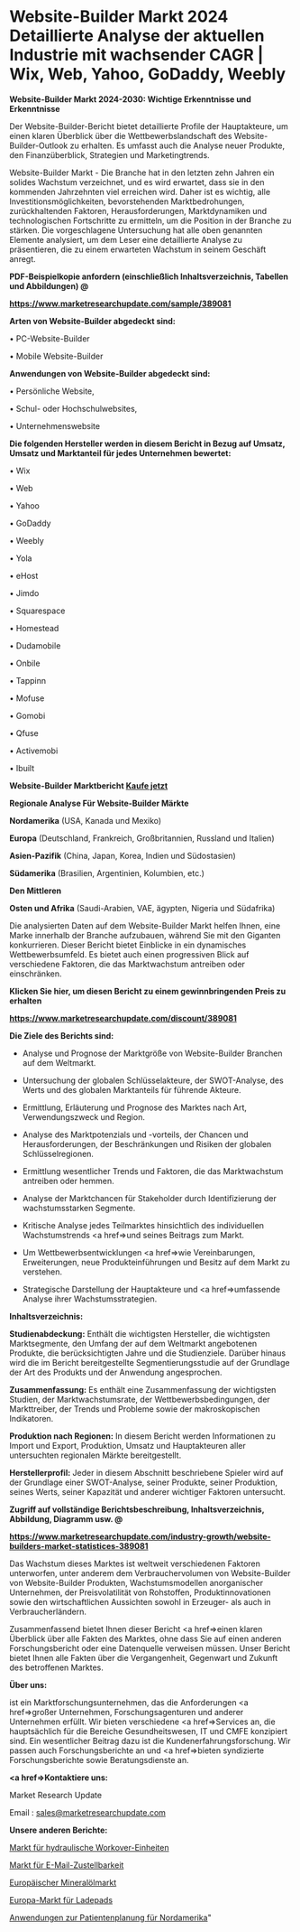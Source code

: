 # Website-Builder Markt 2024 Detaillierte Analyse der aktuellen Industrie mit wachsender CAGR | Wix, Web, Yahoo, GoDaddy, Weebly

<strong>Website-Builder Markt 2024-2030: Wichtige Erkenntnisse und Erkenntnisse</strong>

Der Website-Builder-Bericht bietet detaillierte Profile der Hauptakteure, um einen klaren Überblick über die Wettbewerbslandschaft des Website-Builder-Outlook zu erhalten. Es umfasst auch die Analyse neuer Produkte, den Finanzüberblick, Strategien und Marketingtrends.

Website-Builder Markt - Die Branche hat in den letzten zehn Jahren ein solides Wachstum verzeichnet, und es wird erwartet, dass sie in den kommenden Jahrzehnten viel erreichen wird. Daher ist es wichtig, alle Investitionsmöglichkeiten, bevorstehenden Marktbedrohungen, zurückhaltenden Faktoren, Herausforderungen, Marktdynamiken und technologischen Fortschritte zu ermitteln, um die Position in der Branche zu stärken. Die vorgeschlagene Untersuchung hat alle oben genannten Elemente analysiert, um dem Leser eine detaillierte Analyse zu präsentieren, die zu einem erwarteten Wachstum in seinem Geschäft anregt.



<strong><b>PDF-Beispielkopie anfordern (einschließlich Inhaltsverzeichnis, Tabellen und Abbildungen) @ </b></strong>

<strong><a href=https://www.marketresearchupdate.com/sample/389081>

<strong>https://www.marketresearchupdate.com/sample/389081</u></a></strong></strong>



<strong>Arten von Website-Builder abgedeckt sind:</strong>

• PC-Website-Builder

• Mobile Website-Builder



<strong>Anwendungen von Website-Builder abgedeckt sind:</strong>

• Persönliche Website,

• Schul- oder Hochschulwebsites,

• Unternehmenswebsite



<strong>Die folgenden Hersteller werden in diesem Bericht in Bezug auf Umsatz, Umsatz und Marktanteil für jedes Unternehmen bewertet:</strong>

• Wix

• Web

• Yahoo

• GoDaddy

• Weebly

• Yola

• eHost

• Jimdo

• Squarespace

• Homestead

• Dudamobile

• Onbile

• Tappinn

• Mofuse

• Gomobi

• Qfuse

• Activemobi

• Ibuilt



<strong>Website-Builder Marktbericht <a href=https://www.marketresearchupdate.com/buynow/389081>Kaufe jetzt</a></strong>



<strong>Regionale Analyse Für Website-Builder Märkte</strong>



<strong>Nordamerika</strong> (USA, Kanada und Mexiko)



<strong>Europa</strong> (Deutschland, Frankreich, Großbritannien, Russland und Italien)



<strong>Asien-Pazifik</strong> (China, Japan, Korea, Indien und Südostasien)



<strong>Südamerika</strong> (Brasilien, Argentinien, Kolumbien, etc.)



<strong>Den Mittleren</strong> 

<strong>Osten und Afrika</strong> (Saudi-Arabien, VAE, ägypten, Nigeria und Südafrika)

Die analysierten Daten auf dem Website-Builder Markt helfen Ihnen, eine Marke innerhalb der Branche aufzubauen, während Sie mit den Giganten konkurrieren. Dieser Bericht bietet Einblicke in ein dynamisches Wettbewerbsumfeld. Es bietet auch einen progressiven Blick auf verschiedene Faktoren, die das Marktwachstum antreiben oder einschränken.



<strong>Klicken Sie hier, um diesen Bericht zu einem gewinnbringenden Preis zu erhalten
</strong>

<strong><a href=https://www.marketresearchupdate.com/discount/389081>https://www.marketresearchupdate.com/discount/389081</b></u></strong></a>



<strong>Die Ziele des Berichts sind:</strong>

- Analyse und Prognose der Marktgröße von Website-Builder Branchen auf dem Weltmarkt.

- Untersuchung der globalen Schlüsselakteure, der SWOT-Analyse, des Werts und des globalen Marktanteils für führende Akteure.

- Ermittlung, Erläuterung und Prognose des Marktes nach Art, Verwendungszweck und Region.

- Analyse des Marktpotenzials und -vorteils, der Chancen und Herausforderungen, der Beschränkungen und Risiken der globalen Schlüsselregionen.

- Ermittlung wesentlicher Trends und Faktoren, die das Marktwachstum antreiben oder hemmen.

- Analyse der Marktchancen für Stakeholder durch Identifizierung der wachstumsstarken Segmente.

- Kritische Analyse jedes Teilmarktes hinsichtlich des individuellen Wachstumstrends <a href=>und</a> seines Beitrags zum Markt.

- Um Wettbewerbsentwicklungen <a href=>wie</a> Vereinbarungen, Erweiterungen, neue Produkteinführungen und Besitz auf dem Markt zu verstehen.

- Strategische Darstellung der Hauptakteure und <a href=>umfas</a>sende Analyse ihrer Wachstumsstrategien.



<strong>Inhaltsverzeichnis:</strong>



<strong>Studienabdeckung:</strong> Enthält die wichtigsten Hersteller, die wichtigsten Marktsegmente, den Umfang der auf dem Weltmarkt angebotenen Produkte, die berücksichtigten Jahre und die Studienziele. Darüber hinaus wird die im Bericht bereitgestellte Segmentierungsstudie auf der Grundlage der Art des Produkts und der Anwendung angesprochen.



<strong>Zusammenfassung:</strong> Es enthält eine Zusammenfassung der wichtigsten Studien, der Marktwachstumsrate, der Wettbewerbsbedingungen, der Markttreiber, der Trends und Probleme sowie der makroskopischen Indikatoren.



<strong>Produktion nach Regionen:</strong> In diesem Bericht werden Informationen zu Import und Export, Produktion, Umsatz und Hauptakteuren aller untersuchten regionalen Märkte bereitgestellt.



<strong>Herstellerprofil:</strong> Jeder in diesem Abschnitt beschriebene Spieler wird auf der Grundlage einer SWOT-Analyse, seiner Produkte, seiner Produktion, seines Werts, seiner Kapazität und anderer wichtiger Faktoren untersucht.



<strong><b>Zugriff auf vollständige Berichtsbeschreibung, Inhaltsverzeichnis, Abbildung, Diagramm usw. @ </b></strong>

<strong><a href=https://www.marketresearchupdate.com/industry-growth/website-builders-market-statistices-389081>https://www.marketresearchupdate.com/industry-growth/website-builders-market-statistices-389081</a></strong>

Das Wachstum dieses Marktes ist weltweit verschiedenen Faktoren unterworfen, unter anderem dem Verbrauchervolumen von Website-Builder von Website-Builder Produkten, Wachstumsmodellen anorganischer Unternehmen, der Preisvolatilität von Rohstoffen, Produktinnovationen sowie den wirtschaftlichen Aussichten sowohl in Erzeuger- als auch in Verbraucherländern.

Zusammenfassend bietet Ihnen dieser Bericht <a href=>einen</a> klaren Überblick über alle Fakten des Marktes, ohne dass Sie auf einen anderen Forschungsbericht oder eine Datenquelle verweisen müssen. Unser Bericht bietet Ihnen alle Fakten über die Vergangenheit, Gegenwart und Zukunft des betroffenen Marktes.



<strong>Über uns:</strong>

 ist ein Marktforschungsunternehmen, das die Anforderungen <a href=>großer</a> Unternehmen, Forschungsagenturen und anderer Unternehmen erfüllt. Wir bieten verschiedene <a href=>Services</a> an, die hauptsächlich für die Bereiche Gesundheitswesen, IT und CMFE konzipiert sind. Ein wesentlicher Beitrag dazu ist die Kundenerfahrungsforschung. Wir passen auch Forschungsberichte an und <a href=>bieten</a> syndizierte Forschungsberichte sowie Beratungsdienste an.



<strong><a href=>Kontaktiere uns:</a></strong>

Market Research Update

Email : sales@marketresearchupdate.com



<strong>Unsere anderen Berichte:</strong>

<a href=https://www.linkedin.com/pulse/hydraulic-workover-units-market-expects-see-significant>Markt für hydraulische Workover-Einheiten</a>

<a href=https://www.linkedin.com/pulse/email-deliverability-market-size-emerging-trends-consumption>Markt für E-Mail-Zustellbarkeit</a>

<a href=https://www.linkedin.com/pulse/europe-mineral-oil-market-size-opportunities-development>Europäischer Mineralölmarkt</a>

<a href=https://www.linkedin.com/pulse/europe-charging-pad-market-2030-see-huge-growth>Europa-Markt für Ladepads</a>

<a href=https://www.linkedin.com/pulse/north-america-patient-scheduling-applications>Anwendungen zur Patientenplanung für Nordamerika</a>"
